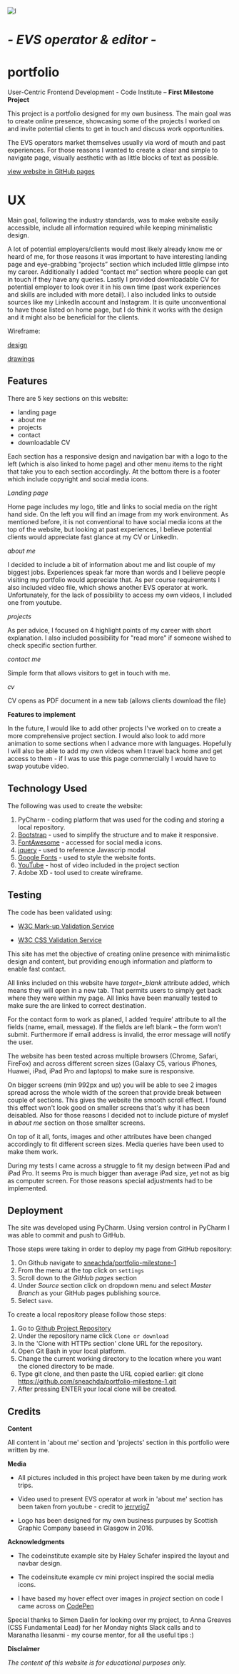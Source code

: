 ![l](assets/images/logo.jpg)

# *- EVS operator & editor -*
# **portfolio**

User-Centric Frontend Development - Code Institute
– **First Milestone Project** 

This project is a portfolio designed for my own business. The main goal was to create online presence, showcasing some of the projects I worked on and invite potential clients to get in touch and discuss work opportunities.

The EVS operators market themselves usually via word of mouth and past experiences. For those reasons I wanted to create a clear and simple to navigate page,  visually aesthetic with as little blocks of text as possible. 

[view website in GitHub pages](https://github.com/sneachda/portfolio-milestone-1)

# UX

Main goal, following the industry standards, was to make website easily accessible, include all information required while keeping minimalistic design.

A lot of potential employers/clients would most likely already know me or heard of me, for those reasons it was important to have interesting landing page and eye-grabbing “projects” section which included little glimpse into my career.
Additionally I added “contact me” section where people can get in touch if they have any queries.
Lastly I provided downloadable CV for potential employer to look over it in his own time (past work experiences and skills are included with more detail). 
I also included links to outside sources like my LinkedIn account and Instagram. It is quite unconventional to have those listed on home page, but I do think it works with the design and it might also be beneficial for the clients.


Wireframe:

[design](wireframe/visual.jpg)

[drawings](wireframe/draw.jpg)



## Features

There are 5 key sections on this website:

 - landing page
 - about me
 - projects
 - contact
 - downloadable CV
 
Each section has a responsive design and navigation bar with a logo to the left (which is also linked to home page) and other menu items to the right that take you to each section accordingly.
At the bottom there is a footer which include copyright and social media icons.

*Landing page*

Home page includes my logo, title and links to social media on the right hand side. On the left you will find an image from my work environment.
As mentioned before, it is not conventional to have social media icons at the top of the website, but looking at past experiences, I believe potential clients would appreciate fast glance at my CV or LinkedIn. 

*about me*

I decided to include a bit of information about me and list couple of my biggest jobs.  Experiences speak far more than words and I believe people visiting my portfolio would appreciate that. 
As per course requirements I also included video file, which shows another EVS operator at work. Unfortunately, for the lack of possibility to access my own videos, I included one from youtube.

*projects*

As per advice, I focused on 4 highlight points of my career with short explanation. I also included possibility for "read more" if someone wished to check specific section further. 

*contact me*

Simple form that allows visitors to get in touch with me.

*cv*

CV opens as PDF document in a new tab (allows clients download the file)


**Features to implement** 

In the future, I would like to add other projects I've worked on to create a more comprehensive project section. I would also look to add more animation to some sections when I advance more with languages. 
Hopefully I will also be able to add my own videos when I travel back home and get access to them - if I was to use this page commercially I would have to swap youtube video.


## Technology Used

The following was used to create the website:

1.  PyCharm - coding platform that was used for the coding and storing a local repository.
2.  [Bootstrap](https://www.bootstrapcdn.com/) - used to simplify the structure and to make it responsive.
3.  [FontAwesome](https://use.fontawesome.com) - accessed for social media icons.
4.  [jquery](https://www.jquery.com) - used to reference Javascrip modal
5.  [Google Fonts](https://fonts.google.com/) - used to style the website fonts.
6.  [YouTube](https://www.youtube.com/) - host of video included in the project section
7.  Adobe XD - tool used to create wireframe.


## Testing

The code has been validated using:
- [W3C Mark-up Validation Service](https://validator.w3.org/)

- [W3C CSS Validation Service](https://jigsaw.w3.org/css-validator/)


This site has met the objective of creating online presence with minimalistic design and content, but providing enough information and platform to enable fast contact. 

All links included on this website have *target=_blank* attribute added, which means they will open in a new tab. That permits users to simply get back where they were within my page. All links have been manually tested to make sure the are linked to correct destination.

For the contact form to work as planed, I added ‘require’ attribute to all the fields (name, email, message). If the fields are left blank – the form won’t submit. Furthermore if email address is invalid, the error message will notify the user.

The website has been tested across multiple browsers (Chrome, Safari, FireFox) and across different screen sizes (Galaxy C5, various iPhones, Huawei, iPad, iPad Pro and laptops) to make sure is responsive. 

On bigger screens (min 992px and up) you will be able to see 2 images spread across the whole width of the screen that provide break between couple of sections. This gives the website the smooth scroll effect. I found this effect won't look good on smaller screens that's why it has been deisabled. Also for those reasons I decided not to include picture of myslef in *about me* section on those smallter screens.

On top of it all, fonts, images and other attributes have been changed accordingly to fit different screen sizes. Media queries have been used to make them work.  

During my tests I came across a struggle to fit my design between iPad and iPad Pro. It seems Pro is much bigger than average iPad size, yet not as big as computer screen. For those reasons special adjustments had to be implemented. 


## Deployment

The site was developed using PyCharm. Using version control in PyCharm I was able to commit and push to GitHub.

Those steps were taking in order to deploy my page from GitHub repository:
1.  On Github navigate to [sneachda/portfolio-milestone-1](https://github.com/sneachda/portfolio-milestone-1)
2.  From the menu at the top click on  `settings`
3.  Scroll down to the *GitHub pages* section
4.  Under *Source* section click on dropdown menu and select *Master Branch* as your GitHub pages publishing source.
5.  Select  `save`.


To create a local repository please follow those steps:

1.  Go to [Github Project Repository](https://github.com/sneachda/portfolio-milestone-1)  
2.  Under the repository name click  `Clone or download`  
3.  In the 'Clone with HTTPs section' clone URL for the repository.
4.  Open Git Bash in your local platform.
5.  Change the current working directory to the location where you want the cloned directory to be made.
6.  Type git clone, and then paste the URL copied earlier: 
git clone https://github.com/sneachda/portfolio-milestone-1.git
7.  After pressing ENTER your local clone will be created.



## Credits

**Content** 

All content in 'about me' section and 'projects' section in this portfolio were written by me.

**Media** 

- All pictures included in this project have been taken by me during work trips. 

- Video used to present EVS operator at work in 'about me' section has been taken from youtube - credit to [jerryrig7](https://www.youtube.com/user/jerryrig7)

- Logo has been designed for my own business purpuses by Scottish Graphic Company baseed in Glasgow in 2016.

**Acknowledgments** 

- The codeinstitute example site by Haley Schafer inspired the layout and navbar design.

- The codeinsitute example cv mini project inspired the social media icons.

- I have based my hover effect over images in *project* section on code I came across on [CodePen](https://codepen.io/nxworld/pen/ZYNOBZ)

Special thanks to Simen Daelin for looking over my project, to Anna Greaves (CSS Fundamental Lead) for her Monday nights Slack calls and to Maranatha Ilesanmi - my course mentor, for all the useful tips :)





**Disclaimer** 

*The content of this website is for educational purposes only.*



